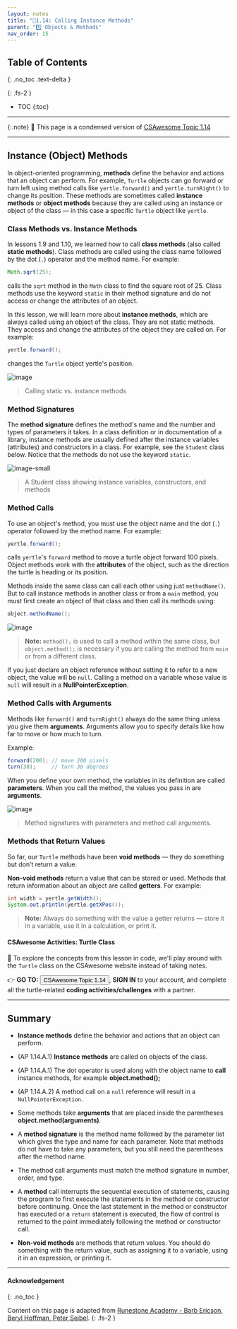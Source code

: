 ```yaml
---
layout: notes
title: "📓1.14: Calling Instance Methods" 
parent: "1️⃣ Objects & Methods"
nav_order: 15
---
```


## Table of Contents
{: .no_toc .text-delta }

{: .fs-2 }
- TOC
{:toc}

---

{:.note}
📖 This page is a condensed version of [CSAwesome Topic 1.14](https://runestone.academy/ns/books/published/csawesome2/topic-1-14-calling-instance-methods.html) 

---

## Instance (Object) Methods

<!--
Role play objects in groups or with the whole class. Here are some object roles that you could assign students, e.g. Acrobat, Whiteboard and directions on how you could lead the activity (created by David Levine). Some other objects might be animals like dogs and cats who bark and do different tricks. After assigning roles to students, call out their name and then the method you’d like them to do, and write the commands on the board. For example, acrobat1.clap(2);  whiteboard1.drawSquare(); Have groups write some commands for their group to do and simulate running the program. Have groups design a new object and a method with an argument for it. 
Remind students “methods define the behaviors or functions.”, and the vocabulary of parameters and arguments as “values that you can give to methods to help them do their job as arguments or parameters.”
-->

In object-oriented programming, **methods** define the behavior and actions that an object can perform. For example, `Turtle` objects can go forward or turn left using method calls like `yertle.forward()` and `yertle.turnRight()` to change its position. These methods are sometimes called **instance methods** or **object methods** because they are called using an instance or object of the class — in this case a specific `Turtle` object like `yertle`.

### Class Methods vs. Instance Methods

In lessons 1.9 and 1.10, we learned how to call **class methods** (also called **static methods**). Class methods are called using the class name followed by the dot (`.`) operator and the method name. For example:

```java
Math.sqrt(25);
````

calls the `sqrt` method in the `Math` class to find the square root of 25. Class methods use the keyword `static` in their method signature and do not access or change the attributes of an object.

In this lesson, we will learn more about **instance methods**, which are always called using an object of the class. They are not static methods. They access and change the attributes of the object they are called on. For example:

```java
yertle.forward();
```

changes the `Turtle` object yertle's position.

![image](Figures/calling-static-vs-instance-methods.png)
> Calling static vs. instance methods

### Method Signatures

The **method signature** defines the method's name and the number and types of parameters it takes. In a class definition or in documentation of a library, instance methods are usually defined after the instance variables (attributes) and constructors in a class. For example, see the `Student` class below. Notice that the methods do not use the keyword `static`.

![image-small](Figures/StudentClass.png)
> A Student class showing instance variables, constructors, and methods

### Method Calls

To use an object's method, you must use the object name and the dot (`.`) operator followed by the method name. For example:

```java
yertle.forward();
```

calls `yertle`'s `forward` method to move a turtle object forward 100 pixels. Object methods work with the **attributes** of the object, such as the direction the turtle is heading or its position.

Methods inside the same class can call each other using just `methodName()`. But to call instance methods in another class or from a `main` method, you must first create an object of that class and then call its methods using:

```java
object.methodName();
```

![image](Figures/calling-methods.png)
> **Note:**
> `method();` is used to call a method within the same class, but `object.method();` is necessary if you are calling the method from `main` or from a different class.

If you just declare an object reference without setting it to refer to a new object, the value will be `null`. Calling a method on a variable whose value is `null` will result in a **NullPointerException**.

### Method Calls with Arguments

Methods like `forward()` and `turnRight()` always do the same thing unless you give them **arguments**. Arguments allow you to specify details like how far to move or how much to turn.

Example:

```java
forward(200); // move 200 pixels
turn(30);     // turn 30 degrees
```

When you define your own method, the variables in its definition are called **parameters**. When you call the method, the values you pass in are **arguments**.

![image](Figures/method-param-arg.png)
> Method signatures with parameters and method call arguments.

### Methods that Return Values

So far, our `Turtle` methods have been **void methods** — they do something but don’t return a value.

**Non-void methods** return a value that can be stored or used. Methods that return information about an object are called **getters**. For example:

```java
int width = yertle.getWidth();
System.out.println(yertle.getXPos());
```

> **Note:**
> Always do something with the value a getter returns — store it in a variable, use it in a calculation, or print it.

#### CSAwesome Activities: Turtle Class

<div class="task" markdown="block">

🐢 To explore the concepts from this lesson in code, we'll play around with the `Turtle` class on the CSAwesome website instead of taking notes.  

👉 **GO TO:** <a href="https://runestone.academy/ns/books/published/csawesome2/topic-1-14-calling-instance-methods.html"><button class="btn">CSAwesome Topic 1.14</button></a>, **SIGN IN** to your account, and complete all the turtle-related **coding activities/challenges** with a partner. 

</div>

---

## Summary

- **Instance methods** define the behavior and actions that an object can perform. 

- (AP 1.14.A.1) **Instance methods** are called on objects of the class. 

- (AP 1.14.A.1) The dot operator is used along with the object name to **call** instance methods, for example **object.method();**

- (AP 1.14.A.2) A method call on a ``null`` reference will result in a ``NullPointerException``.

- Some methods take **arguments** that are placed inside the parentheses **object.method(arguments)**.

- A **method signature** is the method name followed by the parameter list which gives the type and name for each parameter. Note that methods do not have to take any parameters, but you still need the parentheses after the method name.

- The method call arguments must match the method signature in number, order, and type.

- A **method**  call interrupts the sequential execution of statements, causing the program to first execute the statements in the method or constructor before continuing. Once the last statement in the method or constructor has executed or a ``return`` statement is executed, the flow of control is returned to the point immediately following the method or constructor call.

- **Non-void methods** are methods that return values. You should do something with the return value, such as assigning it to a variable, using it in an expression, or printing it.
  


---

#### Acknowledgement
{: .no_toc }

Content on this page is adapted from [Runestone Academy - Barb Ericson, Beryl Hoffman, Peter Seibel](https://runestone.academy/ns/books/published/csawesome2/csawesome2.html).
{: .fs-2 }
